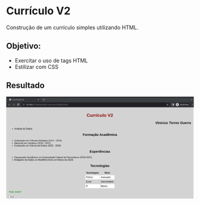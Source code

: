 
# Currículo V2
Construção de um currículo simples utilizando HTML.

## Objetivo:
- Exercitar o uso de tags HTML
- Estilizar com CSS

## Resultado
<img src="../img/curriculoV2.png" alt="Preview Curriculo V2" width="" height="" />
